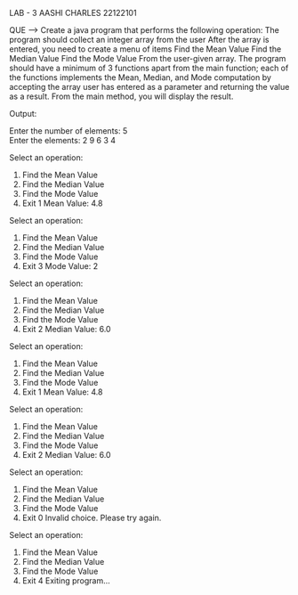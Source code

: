 LAB - 3
AASHI CHARLES
22122101

QUE --> Create a java program that performs the following operation:
The program should collect an integer array from the user
After the array is entered, you need to create a menu of items
Find the Mean Value
Find the Median Value
Find the Mode Value
From the user-given array.
The program should have a minimum of 3 functions apart from the main function; each of the functions implements the Mean, Median, and Mode computation by accepting the array user has entered as a parameter and returning the value as a result. From the main method, you will display the result.

Output:

Enter the number of elements: 5                                                                
Enter the elements: 2
9
6
3
4

Select an operation:
1. Find the Mean Value
2. Find the Median Value
3. Find the Mode Value
4. Exit
1
Mean Value: 4.8

Select an operation:
1. Find the Mean Value
2. Find the Median Value
3. Find the Mode Value
4. Exit
3
Mode Value: 2

Select an operation:
1. Find the Mean Value
2. Find the Median Value
3. Find the Mode Value
4. Exit
2
Median Value: 6.0

Select an operation:
1. Find the Mean Value
2. Find the Median Value
3. Find the Mode Value
4. Exit
1
Mean Value: 4.8

Select an operation:
1. Find the Mean Value
2. Find the Median Value
3. Find the Mode Value
4. Exit
2
Median Value: 6.0

Select an operation:
1. Find the Mean Value
2. Find the Median Value
3. Find the Mode Value
4. Exit
0
Invalid choice. Please try again.

Select an operation:
1. Find the Mean Value
2. Find the Median Value
3. Find the Mode Value
4. Exit
4
Exiting program...